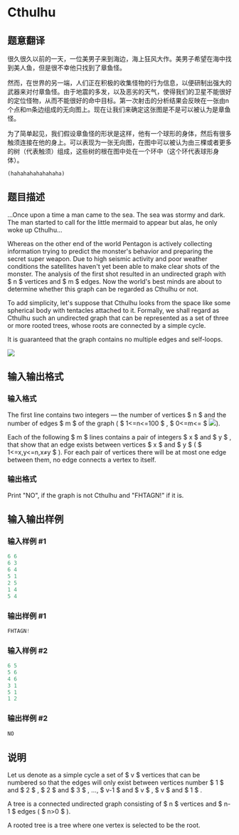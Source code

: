 # Cthulhu

## 题意翻译

 很久很久以前的一天，一位美男子来到海边，海上狂风大作。美男子希望在海中找到美人鱼，但是很不幸他只找到了章鱼怪。

然而，在世界的另一端，人们正在积极的收集怪物的行为信息，以便研制出强大的武器来对付章鱼怪。由于地震的多发，以及恶劣的天气，使得我们的卫星不能很好的定位怪物，从而不能很好的命中目标。第一次射击的分析结果会反映在一张由n个点和m条边组成的无向图上。现在让我们来确定这张图是不是可以被认为是章鱼怪。

为了简单起见，我们假设章鱼怪的形状是这样，他有一个球形的身体，然后有很多触须连接在他的身上。可以表现为一张无向图，在图中可以被认为由三棵或者更多的树（代表触须）组成，这些树的根在图中处在一个环中（这个环代表球形身体）。

`(hahahahahahahaha)`

## 题目描述

...Once upon a time a man came to the sea. The sea was stormy and dark. The man started to call for the little mermaid to appear but alas, he only woke up Cthulhu...

Whereas on the other end of the world Pentagon is actively collecting information trying to predict the monster's behavior and preparing the secret super weapon. Due to high seismic activity and poor weather conditions the satellites haven't yet been able to make clear shots of the monster. The analysis of the first shot resulted in an undirected graph with $ n $ vertices and $ m $ edges. Now the world's best minds are about to determine whether this graph can be regarded as Cthulhu or not.

To add simplicity, let's suppose that Cthulhu looks from the space like some spherical body with tentacles attached to it. Formally, we shall regard as Cthulhu such an undirected graph that can be represented as a set of three or more rooted trees, whose roots are connected by a simple cycle.

It is guaranteed that the graph contains no multiple edges and self-loops.

![](https://cdn.luogu.com.cn/upload/vjudge_pic/CF103B/33dc55a8762ea9a08fee5a98be66bd3670ec0fbb.png)

## 输入输出格式

### 输入格式

The first line contains two integers — the number of vertices $ n $ and the number of edges $ m $ of the graph ( $ 1<=n<=100 $ , $ 0<=m<= $ ![](https://cdn.luogu.com.cn/upload/vjudge_pic/CF103B/f4fbd613cfec98600821d349b4468b3c3a570baf.png)).

Each of the following $ m $ lines contains a pair of integers $ x $ and $ y $ , that show that an edge exists between vertices $ x $ and $ y $ ( $ 1<=x,y<=n,x≠y $ ). For each pair of vertices there will be at most one edge between them, no edge connects a vertex to itself.

### 输出格式

Print "NO", if the graph is not Cthulhu and "FHTAGN!" if it is.

## 输入输出样例

### 输入样例 #1

```cpp
6 6
6 3
6 4
5 1
2 5
1 4
5 4

```
### 输出样例 #1

```cpp
FHTAGN!
```


### 输入样例 #2

```cpp
6 5
5 6
4 6
3 1
5 1
1 2

```
### 输出样例 #2

```cpp
NO
```


## 说明

Let us denote as a simple cycle a set of $ v $ vertices that can be numbered so that the edges will only exist between vertices number $ 1 $ and $ 2 $ , $ 2 $ and $ 3 $ , ..., $ v-1 $ and $ v $ , $ v $ and $ 1 $ .

A tree is a connected undirected graph consisting of $ n $ vertices and $ n-1 $ edges ( $ n&gt;0 $ ).

A rooted tree is a tree where one vertex is selected to be the root.


